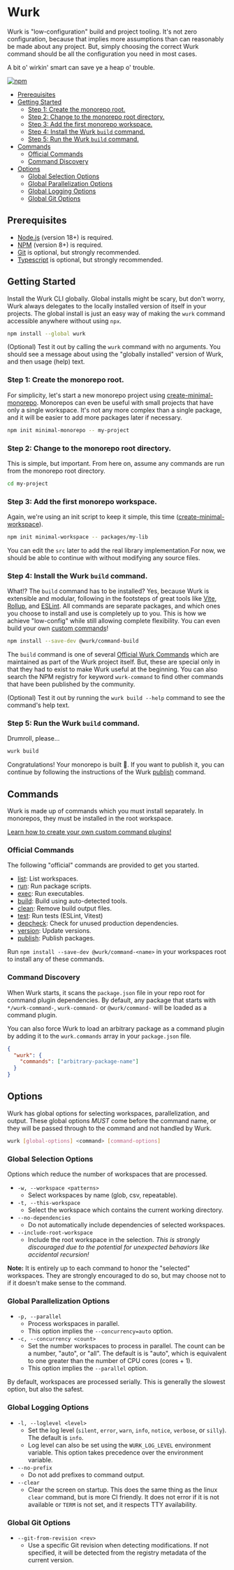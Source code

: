 # Wurk

Wurk is "low-configuration" build and project tooling. It's not zero configuration, because that implies more assumptions than can reasonably be made about any project. But, simply choosing the correct Wurk command should be all the configuration you need in most cases.

A bit o' wirkin' smart can save ye a heap o' trouble.

[![npm](https://img.shields.io/npm/v/wurk?label=NPM)](https://www.npmjs.com/package/wurk)

- [Prerequisites](#prerequisites)
- [Getting Started](#getting-started)
  - [Step 1: Create the monorepo root.](#step-1-create-the-monorepo-root)
  - [Step 2: Change to the monorepo root directory.](#step-2-change-to-the-monorepo-root-directory)
  - [Step 3: Add the first monorepo workspace.](#step-3-add-the-first-monorepo-workspace)
  - [Step 4: Install the Wurk `build` command.](#step-4-install-the-wurk-build-command)
  - [Step 5: Run the Wurk `build` command.](#step-5-run-the-wurk-build-command)
- [Commands](#commands)
  - [Official Commands](#official-commands)
  - [Command Discovery](#command-discovery)
- [Options](#options)
  - [Global Selection Options](#global-selection-options)
  - [Global Parallelization Options](#global-parallelization-options)
  - [Global Logging Options](#global-logging-options)
  - [Global Git Options](#global-git-options)

## Prerequisites

- [Node.js](https://nodejs.org/) (version 18+) is required.
- [NPM](https://www.npmjs.com/) (version 8+) is required.
- [Git](https://git-scm.com/) is optional, but strongly recommended.
- [Typescript](https://www.typescriptlang.org/) is optional, but strongly recommended.

## Getting Started

Install the Wurk CLI globally. Global installs might be scary, but don't worry, Wurk always delegates to the locally installed version of itself in your projects. The global install is just an easy way of making the `wurk` command accessible anywhere without using `npx`.

```sh
npm install --global wurk
```

(Optional) Test it out by calling the `wurk` command with no arguments. You should see a message about using the "globally installed" version of Wurk, and then usage (help) text.

### Step 1: Create the monorepo root.

For simplicity, let's start a new monorepo project using [create-minimal-monorepo](https://www.npmjs.com/package/create-minimal-monorepo). Monorepos can even be useful with small projects that have only a single workspace. It's not any more complex than a single package, and it will be easier to add more packages later if necessary.

```sh
npm init minimal-monorepo -- my-project
```

### Step 2: Change to the monorepo root directory.

This is simple, but important. From here on, assume any commands are run from the monorepo root directory.

```sh
cd my-project
```

### Step 3: Add the first monorepo workspace.

Again, we're using an init script to keep it simple, this time ([create-minimal-workspace](https://www.npmjs.com/package/create-minimal-monorepo)).

```sh
npm init minimal-workspace -- packages/my-lib
```

You can edit the `src` later to add the real library implementation.For now, we should be able to continue with without modifying any source files.

### Step 4: Install the Wurk `build` command.

What!? The `build` command has to be installed? Yes, because Wurk is extensible and modular, following in the footsteps of great tools like [Vite](https://vitejs.dev/), [Rollup](https://rollupjs.org/), and [ESLint](https://eslint.org/). All commands are separate packages, and which ones you choose to install and use is completely up to you. This is how we achieve "low-config" while still allowing complete flexibility. You can even build your own [custom commands](https://github.com/Shakeskeyboarde/wurk/blob/main/core/wurk/README_CUSTOM_COMMANDS.md)!

```sh
npm install --save-dev @wurk/command-build
```

The `build` command is one of several [Official Wurk Commands](#official-commands) which are maintained as part of the Wurk project itself. But, these are special only in that they had to exist to make Wurk useful at the beginning. You can also search the NPM registry for keyword `wurk-command` to find other commands that have been published by the community.

(Optional) Test it out by running the `wurk build --help` command to see the command's help text.

### Step 5: Run the Wurk `build` command.

Drumroll, please...

```sh
wurk build
```

Congratulations! Your monorepo is built 🎉. If you want to publish it, you can continue by following the instructions of the Wurk [publish](https://www.npmjs.com/package/@wirkjs/command-publish) command.

## Commands

Wurk is made up of commands which you must install separately. In monorepos, they must be installed in the root workspace.

[Learn how to create your own custom command plugins!](https://github.com/Shakeskeyboarde/wurk/blob/main/core/wurk/README_CUSTOM_COMMANDS.md)

### Official Commands

The following "official" commands are provided to get you started.

- [list](https://www.npmjs.com/package/@wurk/command-list): List workspaces.
- [run](https://www.npmjs.com/package/@wurk/command-run): Run package scripts.
- [exec](https://www.npmjs.com/package/@wurk/command-exec): Run executables.
- [build](https://www.npmjs.com/package/@wurk/command-build): Build using auto-detected tools.
- [clean](https://www.npmjs.com/package/@wurk/command-clean): Remove build output files.
- [test](https://www.npmjs.com/package/@wurk/command-test): Run tests (ESLint, Vitest)
- [depcheck](https://www.npmjs.com/package/@wurk/command-depcheck): Check for unused production dependencies.
- [version](https://www.npmjs.com/package/@wurk/command-version): Update versions.
- [publish](https://www.npmjs.com/package/@wurk/command-publish): Publish packages.

Run `npm install --save-dev @wurk/command-<name>` in your workspaces root to install any of these commands.

### Command Discovery

When Wurk starts, it scans the `package.json` file in your repo root for command plugin dependencies. By default, any package that starts with `*/wurk-command-`, `wurk-command-` or `@wurk/command-` will be loaded as a
command plugin.

You can also force Wurk to load an arbitrary package as a command plugin by adding it to the `wurk.commands` array in your `package.json` file.

```json
{
  "wurk": {
    "commands": ["arbitrary-package-name"]
  }
}
```

## Options

Wurk has global options for selecting workspaces, parallelization, and output. These global options _MUST_ come before the command name, or they will be passed through to the command and not handled by Wurk.

```sh
wurk [global-options] <command> [command-options]
```

### Global Selection Options

Options which reduce the number of workspaces that are processed.

- `-w, --workspace <patterns>`
  - Select workspaces by name (glob, csv, repeatable).
- `-t, --this-workspace`
  - Select the workspace which contains the current working directory.
- `--no-dependencies`
  - Do not automatically include dependencies of selected workspaces.
- `--include-root-workspace`
  - Include the root workspace in the selection. _This is strongly discouraged due to the potential for unexpected behaviors like accidental recursion!_

**Note:** It is entirely up to each command to honor the "selected" workspaces. They are strongly encouraged to do so, but may choose not to if it doesn't make sense to the command.

### Global Parallelization Options

- `-p, --parallel`
  - Process workspaces in parallel.
  - This option implies the `--concurrency=auto` option.
- `-c, --concurrency <count>`
  - Set the number workspaces to process in parallel. The count can be a number, "auto", or "all". The default is is "auto", which is equivalent to one greater than the number of CPU cores (cores + 1).
  - This option implies the `--parallel` option.

By default, workspaces are processed serially. This is generally the slowest option, but also the safest.

### Global Logging Options

- `-l, --loglevel <level>`
  - Set the log level (`silent`, `error`, `warn`, `info`, `notice`, `verbose`, or `silly`). The default is `info`.
  - Log level can also be set using the `WURK_LOG_LEVEL` environment variable. This option takes precedence over the environment variable.
- `--no-prefix`
  - Do not add prefixes to command output.
- `--clear`
  - Clear the screen on startup. This does the same thing as the linux `clear` command, but is more CI friendly. It does not error if it is not available or `TERM` is not set, and it respects TTY availability.

### Global Git Options

- `--git-from-revision <rev>`
  - Use a specific Git revision when detecting modifications. If not specified, it will be detected from the registry metadata of the current version.
